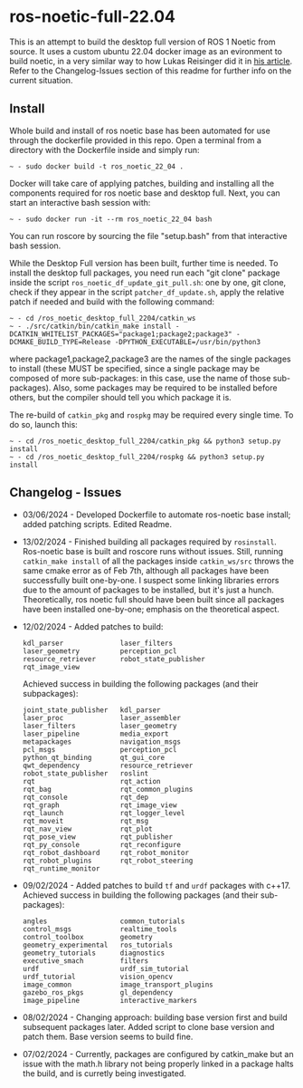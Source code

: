 # ros-noetic-full-22.04
This is an attempt to build the desktop full version of ROS 1 Noetic from source. It uses a custom ubuntu 22.04 docker image as an evironment to build noetic, in a very similar way to how Lukas Reisinger did it in [his article](https://medium.com/@lukas_reisinger/building-ros-noetic-on-ubuntu-22-04-b3ca676c63e7). Refer to the Changelog-Issues section of this readme for further info on the current situation.

## Install
Whole build and install of ros noetic base has been automated for use through the dockerfile provided in this repo. Open a terminal from a directory with the Dockerfile inside and simply run:
```
~ - sudo docker build -t ros_noetic_22_04 .
```
Docker will take care of applying patches, building and installing all the components required for ros noetic base and desktop full.
Next, you can start an interactive bash session with:
```
~ - sudo docker run -it --rm ros_noetic_22_04 bash
```
You can run roscore by sourcing the file "setup.bash" from that interactive bash session.

While the Desktop Full version has been built, further time is needed. To install the desktop full packages, you need run each "git clone" package inside the script `ros_noetic_df_update_git_pull.sh`: one by one, git clone, check if they appear in the script `patcher_df_update.sh`, apply the relative patch if needed and build with the following command:
```
~ - cd /ros_noetic_desktop_full_2204/catkin_ws
~ - ./src/catkin/bin/catkin_make install -DCATKIN_WHITELIST_PACKAGES="package1;package2;package3" -DCMAKE_BUILD_TYPE=Release -DPYTHON_EXECUTABLE=/usr/bin/python3
```
where package1,package2,package3 are the names of the single packages to install (these MUST be specified, since a single package may be composed of more sub-packages: in this case, use the name of those sub-packages). Also, some packages may be required to be installed before others, but the compiler should tell you which package it is.

The re-build of `catkin_pkg` and `rospkg` may be required every single time. To do so, launch this:
```
~ - cd /ros_noetic_desktop_full_2204/catkin_pkg && python3 setup.py install
~ - cd /ros_noetic_desktop_full_2204/rospkg && python3 setup.py install
```


## Changelog - Issues
* 03/06/2024 - Developed Dockerfile to automate ros-noetic base install; added patching scripts. Edited Readme.
* 13/02/2024 - Finished building all packages required by `rosinstall`. Ros-noetic base is built and roscore runs without issues. Still, running `catkin_make install` of all the packages inside `catkin_ws/src` throws the same cmake error as of Feb 7th, although all packages have been successfully built one-by-one. I suspect some linking libraries errors due to the amount of packages to be installed, but it's just a hunch. Theoretically, ros noetic full should have been built since all packages have been installed one-by-one; emphasis on the theoretical aspect.
* 12/02/2024 - Added patches to build:
  ```
  kdl_parser              laser_filters
  laser_geometry          perception_pcl
  resource_retriever      robot_state_publisher
  rqt_image_view
  ```
  Achieved success in building the following packages (and their subpackages):
  ```
  joint_state_publisher   kdl_parser
  laser_proc              laser_assembler
  laser_filters           laser_geometry
  laser_pipeline          media_export
  metapackages            navigation_msgs
  pcl_msgs                perception_pcl
  python_qt_binding       qt_gui_core
  qwt_dependency          resource_retriever
  robot_state_publisher   roslint
  rqt                     rqt_action
  rqt_bag                 rqt_common_plugins
  rqt_console             rqt_dep
  rqt_graph               rqt_image_view
  rqt_launch              rqt_logger_level
  rqt_moveit              rqt_msg
  rqt_nav_view            rqt_plot
  rqt_pose_view           rqt_publisher
  rqt_py_console          rqt_reconfigure
  rqt_robot_dashboard     rqt_robot_monitor
  rqt_robot_plugins       rqt_robot_steering
  rqt_runtime_monitor
  ```
* 09/02/2024 - Added patches to build `tf` and `urdf` packages with c++17. Achieved success in building the following packages (and their sub-packages):
  ```
  angles                  common_tutorials
  control_msgs            realtime_tools
  control_toolbox         geometry
  geometry_experimental   ros_tutorials
  geometry_tutorials      diagnostics
  executive_smach         filters
  urdf                    urdf_sim_tutorial
  urdf_tutorial           vision_opencv
  image_common            image_transport_plugins
  gazebo_ros_pkgs         gl_dependency
  image_pipeline          interactive_markers
  ```

* 08/02/2024  - Changing approach: building base version first and build subsequent packages later. Added script to clone base version and patch them. Base version seems to build fine.

* 07/02/2024  - Currently, packages are configured by catkin_make but an issue with the math.h library not being properly linked in a package halts the build, and is curretly being investigated.

